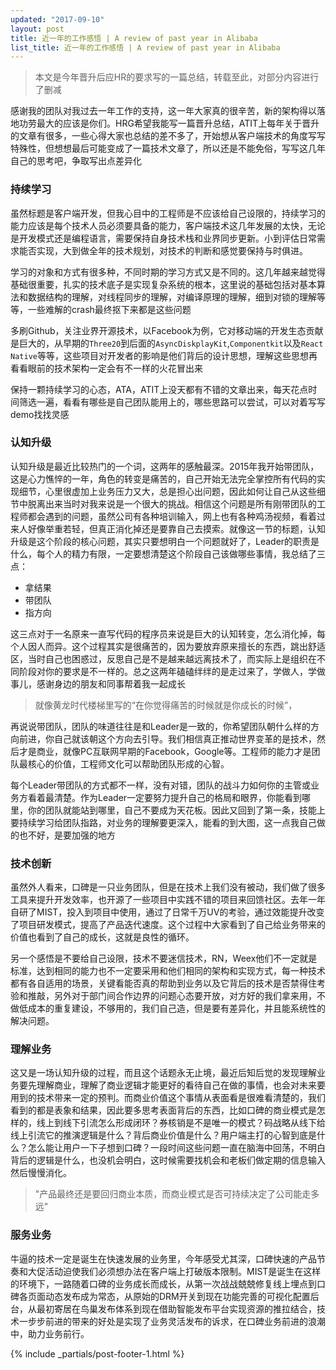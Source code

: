 ```yaml
---
updated: "2017-09-10"
layout: post
title: 近一年的工作感悟 | A review of past year in Alibaba
list_title: 近一年的工作感悟 | A review of past year in Alibaba
---
```


> 本文是今年晋升后应HR的要求写的一篇总结，转载至此，对部分内容进行了删减

感谢我的团队对我过去一年工作的支持，这一年大家真的很辛苦，新的架构得以落地功劳最大的应该是你们。HRG希望我能写一篇晋升总结，ATIT上每年关于晋升的文章有很多，一些心得大家也总结的差不多了，开始想从客户端技术的角度写写特殊性，但想想最后可能变成了一篇技术文章了，所以还是不能免俗，写写这几年自己的思考吧，争取写出点差异化

### 持续学习

虽然标题是客户端开发，但我心目中的工程师是不应该给自己设限的，持续学习的能力应该是每个技术人员必须要具备的能力，客户端技术这几年发展的太快，无论是开发模式还是编程语言，需要保持自身技术栈和业界同步更新。小到评估日常需求能否实现，大到做全年的技术规划，对技术的判断和感觉要保持与时俱进。

学习的对象和方式有很多种，不同时期的学习方式又是不同的。这几年越来越觉得基础很重要，扎实的技术底子是实现复杂系统的根本，这里说的基础包括对基本算法和数据结构的理解，对线程同步的理解，对编译原理的理解，细到对锁的理解等等，一些难解的crash最终抠下来都是这些问题

多刷Github，关注业界开源技术，以Facebook为例，它对移动端的开发生态贡献是巨大的，从早期的`Three20`到后面的`AsyncDiskplayKit`,`Componentkit`以及`React Native`等等，这些项目对开发者的影响是他们背后的设计思想，理解这些思想再看看眼前的技术架构一定会有不一样的火花冒出来

保持一颗持续学习的心态，ATA，ATIT上没天都有不错的文章出来，每天花点时间筛选一遍，看看有哪些是自己团队能用上的，哪些思路可以尝试，可以对着写写demo找找灵感

### 认知升级

认知升级是最近比较热门的一个词，这两年的感触最深。2015年我开始带团队，这是心力憔悴的一年，角色的转变是痛苦的，自己开始无法完全掌控所有代码的实现细节，心里很虚加上业务压力又大，总是担心出问题，因此如何让自己从这些细节中脱离出来当时对我来说是一个很大的挑战。相信这个问题是所有刚带团队的工程师都会遇到的问题，虽然公司有各种培训输入，网上也有各种鸡汤视频，看着过来人好像举重若轻，但真正消化掉还是要靠自己去摸索。就像这一节的标题，认知升级是这个阶段的核心问题，其实只要想明白一个问题就好了，Leader的职责是什么，每个人的精力有限，一定要想清楚这个阶段自己该做哪些事情，我总结了三点：

- 拿结果
- 带团队
- 指方向

这三点对于一名原来一直写代码的程序员来说是巨大的认知转变，怎么消化掉，每个人因人而异。这个过程其实是很痛苦的，因为要放弃原来擅长的东西，跳出舒适区，当时自己也困惑过，反思自己是不是越来越远离技术了，而实际上是组织在不同阶段对你的要求是不一样的。总之这两年磕磕绊绊的是走过来了，学做人，学做事儿，感谢身边的朋友和同事帮着我一起成长

> 就像黄龙时代楼梯里写的“在你觉得痛苦的时候就是你成长的时候”，


再说说带团队，团队的味道往往是和Leader是一致的，你希望团队朝什么样的方向前进，你自己就该朝这个方向去引导。我们相信真正推动世界变革的是技术，然后才是商业，就像PC互联网早期的Facebook，Google等。工程师的能力才是团队最核心的价值，工程师文化可以帮助团队形成的心智。

每个Leader带团队的方式都不一样，没有对错，团队的战斗力如何你的主管或业务方看着最清楚。作为Leader一定要努力提升自己的格局和眼界，你能看到哪里，你的团队就能站到哪里，自己不要成为天花板。因此又回到了第一条，技能上要持续学习给团队指路，对业务的理解要更深入，能看的到大图，这一点我自己做的也不好，是要加强的地方

### 技术创新

虽然外人看来，口碑是一只业务团队，但是在技术上我们没有被动，我们做了很多工具来提升开发效率，也开源了一些项目中实践不错的项目来回馈社区。去年一年自研了MIST，投入到项目中使用，通过了日常千万UV的考验，通过效能提升改变了项目研发模式，提高了产品迭代速度。这个过程中大家看到了自己给业务带来的价值也看到了自己的成长，这就是良性的循环。

另一个感悟是不要给自己设限，技术不要迷信技术，RN，Weex他们不一定就是标准，达到相同的能力也不一定要采用和他们相同的架构和实现方式，每一种技术都有各自适用的场景，关键看能否真的帮助到业务以及它背后的技术是否禁得住考验和推敲，另外对于部门间合作边界的问题心态要开放，对方好的我们拿来用，不做低成本的重复建设，不够用的，我们自己造，但是要有差异化，并且能系统性的解决问题。


### 理解业务

这又是一场认知升级的过程，而且这个话题永无止境，最近后知后觉的发现理解业务要先理解商业，理解了商业逻辑才能更好的看待自己在做的事情，也会对未来要用到的技术带来一定的预判。而商业价值这个事情从表面看是很难看清楚的，我们看到的都是表象和结果，因此要多思考表面背后的东西，比如口碑的商业模式是怎样的，线上到线下引流怎么形成闭环？券核销是不是唯一的模式？码战略从线下给线上引流它的推演逻辑是什么？背后商业价值是什么？用户端主打的心智到底是什么？怎么能让用户一下子想到口碑？一段时间这些问题一直在脑海中回荡，不明白背后的逻辑是什么，也没机会明白，这时候需要找机会和老板们做定期的信息输入然后慢慢消化。

> "产品最终还是要回归商业本质，而商业模式是否可持续决定了公司能走多远"

### 服务业务

牛逼的技术一定是诞生在快速发展的业务里，今年感受尤其深，口碑快速的产品节奏和大促活动迫使我们必须想办法在客户端上打破版本限制。MIST是诞生在这样的环境下，一路随着口碑的业务成长而成长，从第一次战战兢兢修复线上埋点到口碑各页面动态发布成为常态，从原始的DRM开关到现在功能完善的可视化配置后台，从最初寄居在鸟巢发布体系到现在借助智能发布平台实现资源的推拉结合，技术一步步前进的带来的好处是实现了业务灵活发布的诉求，在口碑业务前进的浪潮中，助力业务前行。


{% include _partials/post-footer-1.html %}